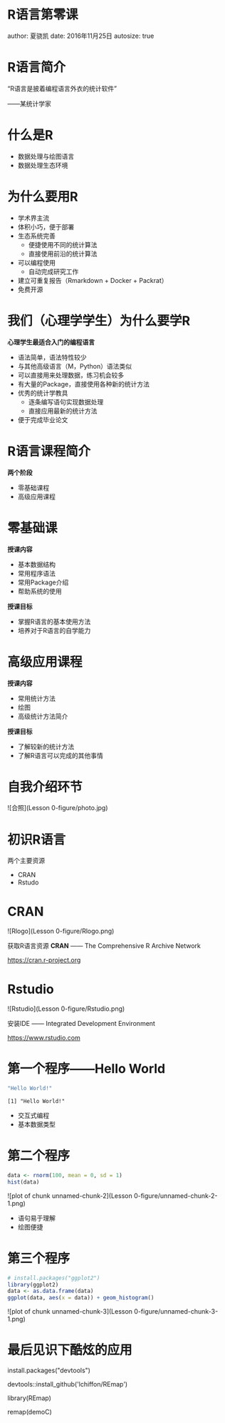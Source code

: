 R语言第零课
========================================================
author: 夏骁凯
date: 2016年11月25日
autosize: true

R语言简介
========================================================

“R语言是披着编程语言外衣的统计软件”

——某统计学家

什么是R
==========
- 数据处理与绘图语言
- 数据处理生态环境

为什么要用R
=========
- 学术界主流
- 体积小巧，便于部署
- 生态系统完善
    - 便捷使用不同的统计算法
    - 直接使用前沿的统计算法
- 可以编程使用
    - 自动完成研究工作
- 建立可重复报告（Rmarkdown + Docker + Packrat）
- 免费开源

我们（心理学学生）为什么要学R
=========
**心理学生最适合入门的编程语言**

- 语法简单，语法特性较少
- 与其他高级语言（M，Python）语法类似
- 可以直接用来处理数据，练习机会较多
- 有大量的Package，直接使用各种新的统计方法
- 优秀的统计学教具
    - 逐条编写语句实现数据处理
    - 直接应用最新的统计方法
- 便于完成毕业论文

R语言课程简介
=======
**两个阶段**
  - 零基础课程
  - 高级应用课程

零基础课
=========
**授课内容**
- 基本数据结构
- 常用程序语法
- 常用Package介绍
- 帮助系统的使用

**授课目标**
- 掌握R语言的基本使用方法
- 培养对于R语言的自学能力

高级应用课程
======
**授课内容**
- 常用统计方法
- 绘图
- 高级统计方法简介

**授课目标**
- 了解较新的统计方法
- 了解R语言可以完成的其他事情

自我介绍环节
=========
![合照](Lesson 0-figure/photo.jpg)

初识R语言
===========
两个主要资源
- CRAN
- Rstudo

CRAN
===============
![Rlogo](Lesson 0-figure/Rlogo.png)

获取R语言资源
**CRAN** —— The Comprehensive R Archive Network

https://cran.r-project.org

Rstudio
=================
![Rstudio](Lesson 0-figure/Rstudio.png)

安装IDE —— Integrated Development Environment

https://www.rstudio.com

第一个程序——Hello World
==========

```r
"Hello World!"
```

```
[1] "Hello World!"
```

- 交互式编程
- 基本数据类型

第二个程序
=========

```r
data <- rnorm(100, mean = 0, sd = 1)
hist(data)
```

![plot of chunk unnamed-chunk-2](Lesson 0-figure/unnamed-chunk-2-1.png)

- 语句易于理解
- 绘图便捷

第三个程序
=======

```r
# install.packages("ggplot2")
library(ggplot2)
data <- as.data.frame(data)
ggplot(data, aes(x = data)) + geom_histogram()
```

![plot of chunk unnamed-chunk-3](Lesson 0-figure/unnamed-chunk-3-1.png)


最后见识下酷炫的应用
=========

install.packages("devtools")

devtools::install_github('lchiffon/REmap')

library(REmap)

remap(demoC)


